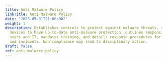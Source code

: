 ```yaml
---
title: Anti Malware Policy
linkTitle: Anti-Malware Policy
date: '2025-05-01T21:06:00Z'
weight: 1
description: Establishes controls to protect against malware threats, requiring all
  devices to have up-to-date anti-malware protection, outlines responsibilities for
  users and IT, mandates training, and details response procedures for malware detection
  and incidents. Non-compliance may lead to disciplinary action.
draft: false
ref: anti-malware-policy
---
```


